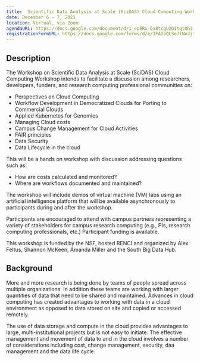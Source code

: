```yaml
---
title:  Scientific Data Analysis at Scale (SciDAS) Cloud Computing Workshop
date: December 6 - 7, 2021
location: Virtual, via Zoom
agendaURL: https://docs.google.com/document/d/1_epERx-Oa8tcgU2DItqtQh3-qBNzQipYJBjFLAk3K1w/preview
registrationFormURL: https://docs.google.com/forms/d/e/1FAIpQLSeJlNn3j1OdkUJz2vhtfhsnRiQm7GgsebZlMLHyXKWV_HwpEw/viewform?embedded=true
---
```


## Description

The Workshop on Scientific Data Analysis at Scale (SciDAS) Cloud Computing Workshop intends to facilitate a discussion among researchers, developers, funders, and research computing professional communities on:

- Perspectives on Cloud Computing
- Workflow Development in Democratized Clouds for Porting to Commercial Clouds
- Applied Kubernetes for Genomics
- Managing Cloud costs
- Campus Change Management for Cloud Activities
- FAIR principles
- Data Security
- Data Lifecycle in the cloud 

This will be a hands on workshop with discussion addressing questions such as:
- How are costs calculated and monitored?
- Where are workflows documented and maintained?

The workshop will include demos of virtual machine (VM) labs using an artificial intelligence platform that will be available asynchronously to participants during and after the workshop.

Participants are encouraged to attend with campus partners representing a variety of stakeholders for campus research computing (e.g., PIs, research computing professionals, etc.)   Participant funding is available.

This workshop is funded by the NSF, hosted RENCI and organized by Alex Feltus, Shannon McKeen, Amanda Miller and the South Big Data Hub.

## Background

More and more research is being done by teams of people spread across multiple organizations. In addition these teams are working with larger quantities of data that need to be shared and maintained. Advances in cloud computing has created advantages to working with data in a cloud environment as opposed to data stored on site and copied or accessed remotely. 

 The use of data storage and compute in the cloud provides advantages to large, multi-institutional projects but is not easy to initiate.  The effective management and movement of data to and in the cloud involves a number of considerations including cost, change management, security, daa management and the data life cycle.
